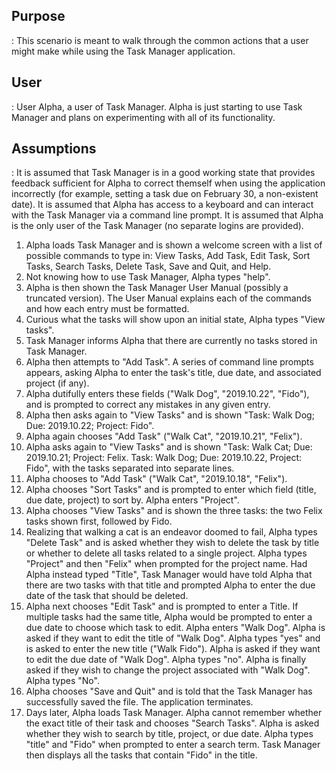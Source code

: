 ## Purpose
: This scenario is meant to walk through the common actions that a user might make while using the Task Manager application.

## User
: User Alpha, a user of Task Manager. Alpha is just starting to use Task Manager and plans on experimenting with all of its functionality.

## Assumptions
: It is assumed that Task Manager is in a good working state that provides feedback sufficient for Alpha to correct themself when using the application incorrectly (for example, setting a task due on February 30, a non-existent date). It is assumed that Alpha has access to a keyboard and can interact with the Task Manager via a command line prompt. It is assumed that Alpha is the only user of the Task Manager (no separate logins are provided).

1. Alpha loads Task Manager and is shown a welcome screen with a list of possible commands to type in: View Tasks, Add Task, Edit Task, Sort Tasks, Search Tasks, Delete Task, Save and Quit, and Help. 
2. Not knowing how to use Task Manager, Alpha types "help".
3. Alpha is then shown the Task Manager User Manual (possibly a truncated version). The User Manual explains each of the commands and how each entry must be formatted. 
4. Curious what the tasks will show upon an initial state, Alpha types "View tasks".
5. Task Manager informs Alpha that there are currently no tasks stored in Task Manager. 
6. Alpha then attempts to "Add Task". A series of command line prompts appears, asking Alpha to enter the task's title, due date, and associated project (if any).
7. Alpha dutifully enters these fields ("Walk Dog", "2019.10.22", "Fido"), and is prompted to correct any mistakes in any given entry. 
8. Alpha then asks again to "View Tasks" and is shown "Task: Walk Dog; Due: 2019.10.22; Project: Fido".
9. Alpha again chooses "Add Task" ("Walk Cat", "2019.10.21", "Felix").
10. Alpha asks again to "View Tasks" and is shown "Task: Walk Cat; Due: 2019.10.21; Project: Felix. Task: Walk Dog; Due: 2019.10.22, Project: Fido", with the tasks separated into separate lines. 
11. Alpha chooses to "Add Task" ("Walk Cat", "2019.10.18", "Felix").
12. Alpha chooses "Sort Tasks" and is prompted to enter which field (title, due date, project) to sort by. Alpha enters "Project". 
13. Alpha chooses "View Tasks" and is shown the three tasks: the two Felix tasks shown first, followed by Fido. 
12. Realizing that walking a cat is an endeavor doomed to fail, Alpha types "Delete Task" and is asked whether they wish to delete the task by title or whether to delete all tasks related to a single project. Alpha types "Project" and then "Felix" when prompted for the project name. Had Alpha instead typed "Title", Task Manager would have told Alpha that there are two tasks with that title and prompted Alpha to enter the due date of the task that should be deleted.
13. Alpha next chooses "Edit Task" and is prompted to enter a Title. If multiple tasks had the same title, Alpha would be prompted to enter a due date to choose which task to edit. Alpha enters "Walk Dog". Alpha is asked if they want to edit the title of "Walk Dog". Alpha types "yes" and is asked to enter the new title ("Walk Fido"). Alpha is asked if they want to edit the due date of "Walk Dog". Alpha types "no". Alpha is finally asked if they wish to change the project associated with "Walk Dog". Alpha types "No". 
14. Alpha chooses "Save and Quit" and is told that the Task Manager has successfully saved the file. The application terminates. 
15. Days later, Alpha loads Task Manager. Alpha cannot remember whether the exact title of their task and chooses "Search Tasks". Alpha is asked whether they wish to search by title, project, or due date. Alpha types "title" and "Fido" when prompted to enter a search term. Task Manager then displays all the tasks that contain "Fido" in the title. 